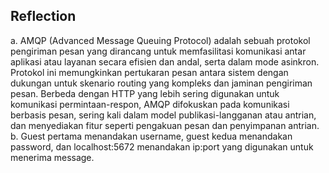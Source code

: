## Reflection
a. AMQP (Advanced Message Queuing Protocol) adalah sebuah protokol pengiriman pesan yang dirancang untuk memfasilitasi komunikasi antar aplikasi atau layanan secara efisien dan andal, serta dalam mode asinkron. Protokol ini memungkinkan pertukaran pesan antara sistem dengan dukungan untuk skenario routing yang kompleks dan jaminan pengiriman pesan. Berbeda dengan HTTP yang lebih sering digunakan untuk komunikasi permintaan-respon, AMQP difokuskan pada komunikasi berbasis pesan, sering kali dalam model publikasi-langganan atau antrian, dan menyediakan fitur seperti pengakuan pesan dan penyimpanan antrian.
b. Guest pertama menandakan username, guest kedua menandakan password, dan localhost:5672 menandakan ip:port yang digunakan untuk menerima message.
